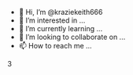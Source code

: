 - 👋 Hi, I’m @kraziekeith666
- 👀 I’m interested in ...
- 🌱 I’m currently learning ...
- 💞️ I’m looking to collaborate on ...
- 📫 How to reach me ...

<!---
kraziekeith666/kraziekeith666 is a ✨ special ✨ repository because its `README.md` (this file) appears on your GitHub profile.
You can click the Preview link to take a look at your changes.
--->3
